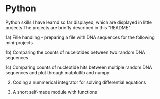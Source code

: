 # Python
Python skills I have learnd so far displayed, which are displayed in little projects
The projects are briefly described in this "README"

  1a) Fille handling - preparing a file with DNA sequences for the following mini-projects
  
  1b) Comparing the counts of nucelotides between two random DNA sequences
  
  1c) Comparing counts of nucleotide hits between multiple random DNA sequences and plot through matplotlib and numpy
  
  2) Coding a nummerical integrator for solving differential equations

  3) A short self-made module with functions
